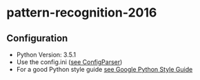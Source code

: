 # pattern-recognition-2016

## Configuration
- Python Version: 3.5.1
- Use the config.ini ([see ConfigParser])
- For a good Python style guide [see Google Python Style Guide]



[see ConfigParser]: https://docs.python.org/3/library/configparser.html
[see Google Python Style Guide]: https://google.github.io/styleguide/pyguide.html